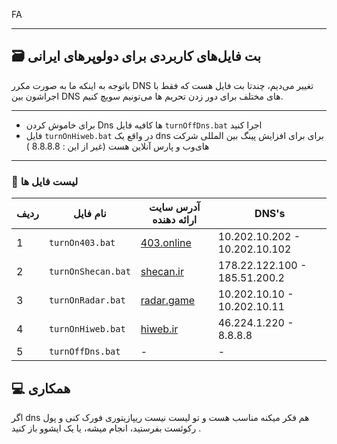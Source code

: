 FA

-----

## 🗃️ بت فایل‌های کاربردی برای دولوپرهای ایرانی

باتوجه به اینکه ما به صورت مکرر DNS تغییر می‌د‌یم، چندتا بت فایل هست که فقط با اجراشون بین DNS های مختلف برای دور زدن تحریم ها می‌تونیم سویچ کنیم. 

---

* برای خاموش کردن Dns  ها کافیه فایل `turnOffDns.bat` اجرا کنید
* فایل `turnOnHiweb.bat` در واقع یک dns برای برای افزایش پینگ بین المللی شرکت های‌وب و پارس آنلاین هست (غیر از این : 8.8.8.8 )

---



### 📂 لیست فایل ها 

| ردیف | نام فایل           | آدرس سایت ارائه دهنده             | DNS's                         |
| ---- | ------------------ | --------------------------------- | ----------------------------- |
| 1    | `turnOn403.bat`    | [403.online](https://403.online/) | 10.202.10.202 - 10.202.10.102 |
| 2    | `turnOnShecan.bat` | [shecan.ir](https://shecan.ir/)   | 178.22.122.100 - 185.51.200.2 |
| 3    | `turnOnRadar.bat`  | [radar.game](https://radar.game/) | 10.202.10.10 - 10.202.10.11   |
| 4    | `turnOnHiweb.bat`  | [hiweb.ir](https://www.hiweb.ir/) | 46.224.1.220 - 8.8.8.8        |
| 5    | `turnOffDns.bat`   | -                                 | -                             |





## 💻 همکاری 

اگر dns هم فکر میکنه مناسب هست و تو لیست نیست ریپازیتوری فورک کنی و پول رکوئست بفرستید، انجام میشه، یا یک ایشوو باز کنید . 

